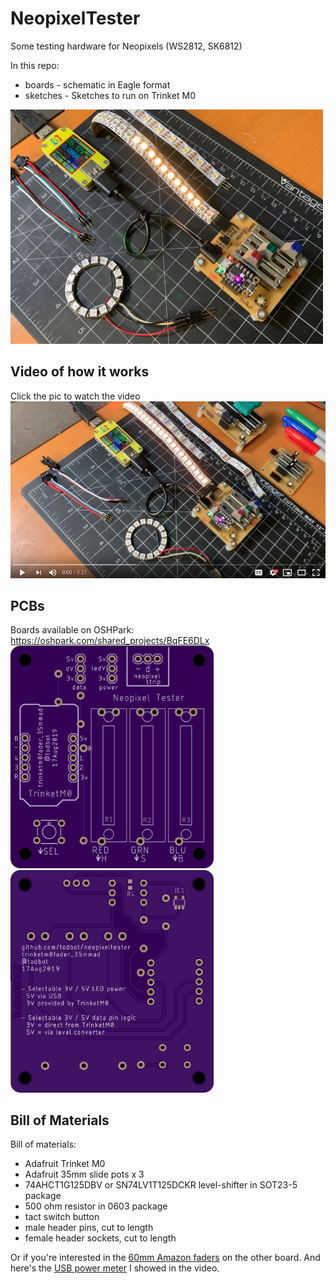 # NeopixelTester

Some testing hardware for Neopixels (WS2812, SK6812)

In this repo:
- boards - schematic in Eagle format
- sketches - Sketches to run on Trinket M0

<img src="./docs/neopixeltester-desktop.jpg" width="500">


## Video of how it works
Click the pic to watch the video
[![Watch the video](./docs/neopixeltester-video-click.jpg)](https://youtu.be/KODPj4VacQQ)


## PCBs

Boards available on OSHPark:
https://oshpark.com/shared_projects/BqFE6DLx
<img src="./docs/neopixeltester-35mmad-top.png" width="325"><img src="./docs/neopixeltester-35mmad-bot.png" width="325">


## Bill of Materials
Bill of materials:
- Adafruit Trinket M0
- Adafruit 35mm slide pots x 3
- 74AHCT1G125DBV or SN74LV1T125DCKR level-shifter in SOT23-5 package
- 500 ohm resistor in 0603 package
- tact switch button
- male header pins, cut to length
- female header sockets, cut to length

Or if you're interested in the [60mm Amazon faders](http://amzn.com/B07PNDLKQQ?tag=todbotblog-20) on the other board.
And here's the [USB power meter](http://amzn.com/B07DK6FT4Q?tag=todbotblog-20) I showed in the video.
